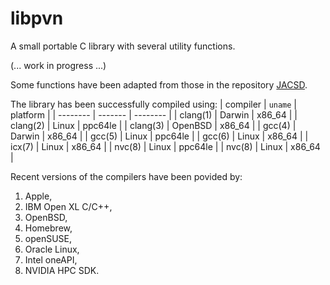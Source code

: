 # libpvn
A small portable C library with several utility functions.

(... work in progress ...)

Some functions have been adapted from those in the repository [JACSD](https://github.com/venovako/JACSD).

The library has been successfully compiled using:
| compiler | `uname` | platform |
| -------- | ------- | -------- |
| clang(1) | Darwin  | x86_64   |
| clang(2) | Linux   | ppc64le  |
| clang(3) | OpenBSD | x86_64   |
| gcc(4)   | Darwin  | x86_64   |
| gcc(5)   | Linux   | ppc64le  |
| gcc(6)   | Linux   | x86_64   |
| icx(7)   | Linux   | x86_64   |
| nvc(8)   | Linux   | ppc64le  |
| nvc(8)   | Linux   | x86_64   |

Recent versions of the compilers have been povided by:
1. Apple,
2. IBM Open XL C/C++,
3. OpenBSD,
4. Homebrew,
5. openSUSE,
6. Oracle Linux,
7. Intel oneAPI,
8. NVIDIA HPC SDK.
